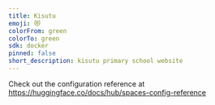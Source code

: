```yaml
---
title: Kisutu
emoji: 😻
colorFrom: green
colorTo: green
sdk: docker
pinned: false
short_description: kisutu primary school website
---
```


Check out the configuration reference at https://huggingface.co/docs/hub/spaces-config-reference
